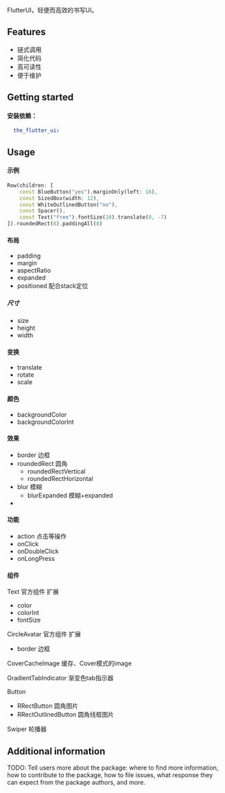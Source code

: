 <!-- 
This README describes the package. If you publish this package to pub.dev,
this README's contents appear on the landing page for your package.

For information about how to write a good package README, see the guide for
[writing package pages](https://dart.dev/guides/libraries/writing-package-pages). 

For general information about developing packages, see the Dart guide for
[creating packages](https://dart.dev/guides/libraries/create-library-packages)
and the Flutter guide for
[developing packages and plugins](https://flutter.dev/developing-packages). 
-->

FlutterUI，轻便而高效的书写UI。

## Features

- 链式调用
- 简化代码
- 高可读性
- 便于维护

## Getting started

#### 安装依赖：

```yaml
  the_flutter_ui: 
```

## Usage

#### 示例

```dart
Row(children: [
    const BlueButton("yes").marginOnly(left: 16),
    const SizedBox(width: 12),
    const WhiteOutlinedButton("no"),
    const Spacer(),
    const Text("free").fontSize(10).translate(0, -7)
]).roundedRect(6).paddingAll(8)
```

#### 布局

- padding
- margin
- aspectRatio
- expanded
- positioned 配合stack定位

##### 尺寸

- size
- height
- width

#### 变换

- translate
- rotate
- scale

#### 颜色

- backgroundColor
- backgroundColorInt

#### 效果

- border 边框
- roundedRect 圆角
    - roundedRectVertical
    - roundedRectHorizontal
- blur 模糊
    - blurExpanded 模糊+expanded
-

#### 功能

- action 点击等操作
- onClick
- onDoubleClick
- onLongPress

#### 组件

Text 官方组件 扩展

- color
- colorInt
- fontSize

CircleAvatar 官方组件 扩展

- border 边框

CoverCacheImage 缓存、Cover模式的image

GradientTabIndicator 渐变色tab指示器

Button

- RRectButton 圆角图片
- RRectOutlinedButton 圆角线框图片

Swiper 轮播器

## Additional information

TODO: Tell users more about the package: where to find more information, how to contribute to the package, how to file
issues, what response they can expect from the package authors, and more.
